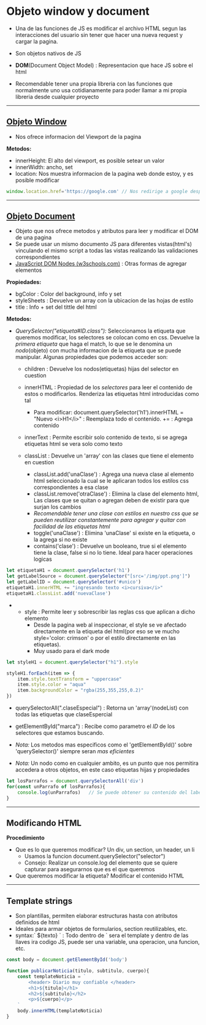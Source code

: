 # Objeto window y document

- Una de las funciones de JS es modificar el archivo HTML segun las interacciones del usuario sin tener que hacer una nueva request y cargar la pagina.
- Son objetos nativos de JS
- **DOM**(Document Object Model) : Representacion que hace JS sobre el html

- Recomendable tener una propia libreria con las funciones que normalmente uno usa cotidianamente para poder llamar a mi propia libreria desde cualquier proyecto
---
## [**Objeto Window**](https://developer.mozilla.org/es/docs/Web/API/Window)

- Nos ofrece informacion del Viewport de la pagina

**Metodos:**
- innerHeight: El alto del viewport, es posible setear un valor
- innerWidth: ancho, set
- location: Nos muestra informacion de la pagina web donde estoy, y es posible modificar
```JavaScript
window.location.href='https://google.com' // Nos redirige a google despues de cambiar el valor del href
```


---
## [**Objeto Document**](https://developer.mozilla.org/es/docs/Web/API/Document)

- Objeto que nos ofrece metodos y atributos para leer y modificar el DOM de una pagina
- Se puede usar un mismo documento JS para diferentes vistas(html's) vinculando el mismo script a todas las vistas realizando las validaciones correspondientes
- [JavaScript DOM Nodes (w3schools.com)](https://www.w3schools.com/js/js_htmldom_nodes.asp) : Otras formas de agregar elementos


**Propiedades:**
- bgColor : Color del background, info y set
- styleSheets : Devuelve un array con la ubicacion de las hojas de estilo
- title : Info + set del tittle del html


**Metodos:** 

- *QuerySelector("etiqueta#ID.class"):* Seleccionamos la etiqueta que queremos modificar, los selectores se colocan como en css. Devuelve la *primera etiqueta* que haga el match, lo que se le denomina un *nodo*(objeto) con mucha informacion de la etiqueta que se puede manipular. Algunas propiedades que podemos acceder son:

	- children : Devuelve los nodos(etiquetas) hijas del selector en cuestion
	- innerHTML : Propiedad de los *selectores* para leer el contenido de estos o modificarlos. Renderiza las etiquetas html introducidas como tal
		- Para modificar: document.querySelector('h1').innerHTML = "Nuevo \<i>H1\</i>"  : Reemplaza todo el contenido. += : Agrega contenido
	- innerText : Permite escribir solo contenido de texto, si se agrega etiquetas html se vera solo como texto

	- classList : Devuelve un 'array' con las clases que tiene el elemento en cuestion
		- classList.add('unaClase') : Agrega una nueva clase al elemento html seleccionado la cual se le aplicaran todos los estilos css correspondientes a esa clase
		- classList.remove('otraClase') : Elimina la clase del elemento html, Las clases que se quitan o agregan deben de existir para que surjan los cambios
		- *Recomendable tener una clase con estilos en nuestro css que se pueden reutilizar constantemente para agregar y quitar con facilidad de las etiquetas html*
		- toggle('unaClase') : Elimina 'unaClase' si existe en la etiqueta, o la agrega si no existe
		- contains('clase') : Devuelve un booleano, true si el elemento tiene la clase, false si no lo tiene. Ideal para hacer operaciones logicas

```JavaScript
let etiquetaH1 = document.querySelector('h1')
let getLabelSource = document.querySelector("[src='/img/ppt.png']")    // Otra manera
let getLabelID = document.querySelector('#unico')
etiquetaH1.innerHTML += "ingresando texto <i>cursiva</i>"
etiquetaH1.classList.add('nuevaClase')
```
- 
	- style : Permite leer y sobrescribir las reglas css que aplican a dicho elemento
		- Desde la pagina web al inspeccionar, el style se ve afectado directamente en la etiqueta del html(por eso se ve mucho style='color: crimson' o por el estilo directamente en las etiquetas). 
		- Muy usado para el dark mode
```JavaScript
let styleH1 = document.querySelector("h1").style

styleH1.forEach(item => {
	item.style.textTransform = "uppercase"
	item.style.color = "aqua"
	item.backgroundColor = "rgba(255,355,255,0.2)"
})
```


- querySelectorAll(".claseEspecial") : Retorna un 'array'(nodeList) con todas las etiquetas que claseEspercial
- getElementById("marca") : Recibe como parametro el *ID* de los selectores que estamos buscando.


- *Nota:* Los metodos mas especificos como el 'getElementById()' sobre 'querySelector()' siempre seran *mas eficientes*
- *Nota:* Un nodo como en cualquier ambito, es un punto que nos permitira accedera a otros objetos, en este caso etiquetas hijas y propiedades


```JavaScript
let losParrafos = document.querySelectorAll('div')
for(const unParrafo of losParrafos){
	console.log(unParrafos)   // Se puede obtener su contenido del label, modificarlo, etc.
}
```


---
## Modificando HTML

**Procedimiento**
- Que es lo que queremos modificar? Un div, un section, un header, un li 
	- Usamos la funcion document.querySelector("selector")
	- Consejo: Realizar un console.log del elemento que se quiere capturar para asegurarnos que es el que queremos
- Que queremos modificar la etiqueta? Modificar el contenido HTML

---
## Template strings

- Son plantillas, permiten elaborar estructuras hasta con atributos definidos de html
- Ideales para armar objetos de formularios, section reutilizables, etc.
- syntax:\` ${texto} \` : Todo dentro de \` sera el template y dentro de las llaves ira codigo JS, puede ser una variable, una operacion, una funcion, etc.
```JavaScript
const body = document.getElementById('body')

function publicarNoticia(titulo, subtitulo, cuerpo){
	const templateNoticia = `
		<header> Diario muy confiable </header>
		<h1>${titulo}</h1>
		<h2>${subtitulo}</h2>
		<p>${cuerpo}</p>
	`
	body.innerHTML(templateNoticia)
}
```